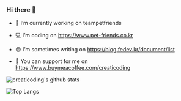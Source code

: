 ### Hi there 👋

- 🔭 I’m currently working on teampetfriends

- 💻 I’m coding on https://www.pet-friends.co.kr

- 😄 I’m sometimes writing on https://blog.fedev.kr/document/list

- 🥤 You can support for me on https://www.buymeacoffee.com/creaticoding

![creaticoding's github stats](https://github-readme-stats.vercel.app/api?username=creaticoding&show_icons=true&theme=merko&count_private=true)

![Top Langs](https://github-readme-stats.vercel.app/api/top-langs/?username=creaticoding)

<!--
**CreatiCoding/CreatiCoding** is a ✨ _special_ ✨ repository because its `README.md` (this file) appears on your GitHub profile.

Here are some ideas to get you started:

- 🔭 I’m currently working on ...
- 🌱 I’m currently learning ...
- 👯 I’m looking to collaborate on ...
- 🤔 I’m looking for help with ...
- 💬 Ask me about ...
- 📫 How to reach me: ...
- 😄 Pronouns: ...
- ⚡ Fun fact: ...
-->
